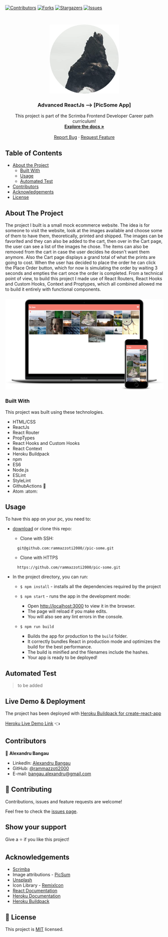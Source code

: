 <!--
*** Thanks for checking out this README Template. If you have a suggestion that would
*** make this better, please fork the repo and create a pull request or simply open
*** an issue with the tag "enhancement".
*** Thanks again! Now go create something AMAZING! :D
-->

<!-- PROJECT SHIELDS -->
<!--
*** I'm using markdown "reference style" links for readability.
*** Reference links are enclosed in brackets [ ] instead of parentheses ( ).
*** See the bottom of this document for the declaration of the reference variables
*** for contributors-url, forks-url, etc. This is an optional, concise syntax you may use.
*** https://www.markdownguide.org/basic-syntax/#reference-style-links
-->
[![Contributors][contributors-shield]][contributors-url]
[![Forks][forks-shield]][forks-url]
[![Stargazers][stars-shield]][stars-url]
[![Issues][issues-shield]][issues-url]


<!-- PROJECT LOGO -->
<br />
<p align="center">
  <a href="https://github.com/rammazzoti2000/pic-some">
    <img src="src/readmePics/logo.png" alt="Logo" width="220" height="220">
  </a>

  <h3 align="center">Advanced ReactJs --> [PicSome App]</h3>

  <p align="center">
    This project is part of the Scrimba Frontend Developer Career path curriculum!
    <br />
    <a href="https://github.com/rammazzoti2000/pic-some"><strong>Explore the docs »</strong></a>
    <br />
    <br />
    <a href="https://github.com/rammazzoti2000/pic-some/issues">Report Bug</a>
    ·
    <a href="https://github.com/rammazzoti2000/pic-some/issues">Request Feature</a>
  </p>
</p>

<!-- TABLE OF CONTENTS -->
## Table of Contents

* [About the Project](#about-the-project)
  * [Built With](#built-with)
  * [Usage](#usage)
  * [Automated Test](#automated-test)
* [Contributors](#contributors)
* [Acknowledgements](#acknowledgements)
* [License](#license)

<!-- ABOUT THE PROJECT -->
## About The Project
The project I built is a small mock ecommerce website. The idea is for someone to visit the website, look at the images available and choose some of them to have them, theoretically, printed and shipped. The images can be favorited and they can also be added to the cart, then over in the Cart page, the user can see a list of the images he chose. The items can also be removed from the cart in case the user decides he doesn't want them anymore. Also the Cart page displays a grand total of what the prints are going to cost. When the user has decided to place the order he can click the Place Order button, which for now is simulating the order by waiting 3 seconds and empties the cart once the order is completed.
From a technical point of view, to build this project I made use of React Routers, React Hooks and Custom Hooks, Context and Proptypes, which all combined allowed me to build it entirely with functional components.

###
  
![screenshot](src/readmePics/screenshot.png)

### Built With
This project was built using these technologies.
* HTML/CSS
* ReactJs
* React Router
* PropTypes
* React Hooks and Custom Hooks
* React Context
* Heroku Buildpack
* npm
* ES6
* Node.js
* ESLint
* StyleLint
* GithubActions :muscle:
* Atom :atom:

<!-- INSTALLATION -->
## Usage

To have this app on your pc, you need to:
* [download](https://github.com/rammazzoti2000/pic-some/archive/develop.zip) or clone this repo:
  - Clone with SSH:
  ```
    git@github.com:rammazzoti2000//pic-some.git
  ```
  - Clone with HTTPS
  ```
    https://github.com/rammazzoti2000/pic-some.git
  ```

* In the project directory, you can run:

  - `$ npm install` - installs all the dependencies required by the project

  - `$ npm start` - runs the app in the development mode:
    - Open [http://localhost:3000](http://localhost:3000) to view it in the browser.
    - The page will reload if you make edits.
    - You will also see any lint errors in the console.

  - `$ npm run build`
    - Builds the app for production to the `build` folder.
    - It correctly bundles React in production mode and optimizes the build for the best performance.
    - The build is minified and the filenames include the hashes.
    - Your app is ready to be deployed!

## Automated Test
 > to be added

## Live Demo & Deployment
The project has been deployed with [Heroku Buildpack for create-react-app](https://github.com/mars/create-react-app-buildpack#user-content-requires)

[Heroku Live Demo Link](https://pic-somejsx.herokuapp.com/) :point_left:

<!-- CONTACT -->
## Contributors

👤 **Alexandru Bangau**

- LinkedIn: [Alexandru Bangau](https://www.linkedin.com/in/alexandru-bangau/)
- GitHub: [@rammazzoti2000](https://github.com/rammazzoti2000)
- E-mail: bangau.alexandru@gmail.com

## :handshake: Contributing

Contributions, issues and feature requests are welcome!

Feel free to check the [issues page](https://github.com/rammazzoti2000/pic-some/issues).

## Show your support

Give a :star: if you like this project!

<!-- ACKNOWLEDGEMENTS -->
## Acknowledgements
* [Scrimba](https://www.scrimba.com/)
* Image attributions - [PicSum](https://picsum.photos/)
* [Unsplash](https://unsplash.com/)
* Icon Library - [RemixIcon](https://remixicon.com/)
* [React Documentation](https://reactjs.org/docs/getting-started.html)
* [Heroku Documentation](https://devcenter.heroku.com/)
* [Heroku Buildpack](https://github.com/mars/create-react-app-buildpack#user-content-requires)

<!-- MARKDOWN LINKS & IMAGES -->
<!-- https://www.markdownguide.org/basic-syntax/#reference-style-links -->
[contributors-shield]: https://img.shields.io/github/contributors/rammazzoti2000/pic-some.svg?style=flat-square
[contributors-url]: https://github.com/rammazzoti2000/pic-some/graphs/contributors
[forks-shield]: https://img.shields.io/github/forks/rammazzoti2000/pic-some.svg?style=flat-square
[forks-url]: https://github.com/rammazzoti2000/pic-some/network/members
[stars-shield]: https://img.shields.io/github/stars/rammazzoti2000/pic-some.svg?style=flat-square
[stars-url]: https://github.com/rammazzoti2000/pic-some/stargazers
[issues-shield]: https://img.shields.io/github/issues/rammazzoti2000/pic-some.svg?style=flat-square
[issues-url]: https://github.com/rammazzoti2000/pic-some/issues

## 📝 License

This project is [MIT](https://opensource.org/licenses/MIT) licensed.
